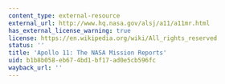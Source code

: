 ```yaml
---
content_type: external-resource
external_url: http://www.hq.nasa.gov/alsj/a11/a11mr.html
has_external_license_warning: true
license: https://en.wikipedia.org/wiki/All_rights_reserved
status: ''
title: 'Apollo 11: The NASA Mission Reports'
uid: b1b8b058-eb67-4bd1-bf17-ad0e5cb596fc
wayback_url: ''
---
```

